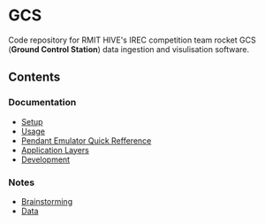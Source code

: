 # GCS

<!-- https://github.com/Ileriayo/markdown-badges -->

Code repository for RMIT HIVE's IREC competition team rocket GCS (**Ground Control Station**) data ingestion and visulisation software.

## Contents

### Documentation

- [Setup](docs/setup.md)
- [Usage](docs/usage.md)
- [Pendant Emulator Quick Refference](docs/pendant_emulator.md)
- [Application Layers](docs/application_layers.md)
- [Development](docs/development.md)

### Notes

- [Brainstorming](notes/brainstorming.md)
- [Data](notes/data.md)